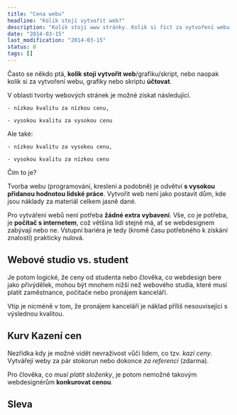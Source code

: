 ```yaml
---
title: "Cena webu"
headline: "Kolik stojí vytvořit web?"
description: "Kolik stojí www stránky. Kolik si říct za vytvoření webu."
date: "2014-03-15"
last_modification: "2014-03-15"
status: 0
tags: []
---
```


Často se někdo ptá, **kolik stojí vytvořit web**/grafiku/skript, nebo naopak kolik si za vytvoření webu, grafiky nebo skriptu **účtovat**.

V oblasti tvorby webových stránek je možné získat následující.

	- nízkou kvalitu za nízkou cenu,

	- vysokou kvalitu za vysokou cenu

Ale také:

	- nízkou kvalitu za vysokou cenu,

	- vysokou kvalitu za nízkou cenu

Čím to je?

Tvorba webu (programování, kreslení a podobně) je odvětví **s vysokou přidanou hodnotou lidské práce**. Vytvořit web není jako postavit dům, kde jsou náklady za materiál celkem jasně dané.

Pro vytváření webů není potřeba **žádné extra vybavení**. Vše, co je potřeba, je **počítač s internetem**, což většina lidí stejně má, ať se webdesignem zabývají nebo ne. Vstupní bariéra je tedy (kromě času potřebného k získání znalostí) prakticky nulová.

## Webové studio vs. student

Je potom logické, že ceny od studenta nebo člověka, co webdesign bere jako přivýdělek, mohou být mnohem nižší než webového studia, které musí platit zaměstnance, počítače nebo pronájem kanceláří.

Vtip je nicméně v tom, že pronájem kanceláří je náklad příliš nesouvisející s výslednou kvalitou.

## Kurv Kazení cen

Nezřídka kdy je možné vidět nevraživost vůči lidem, co tzv. *kazí ceny*. Vytvářejí weby za pár stokorun nebo dokonce *za referenci* (zdarma).

Pro člověka, co *musí platit složenky*, je potom nemožné takovým webdesignérům **konkurovat cenou**.

## Sleva